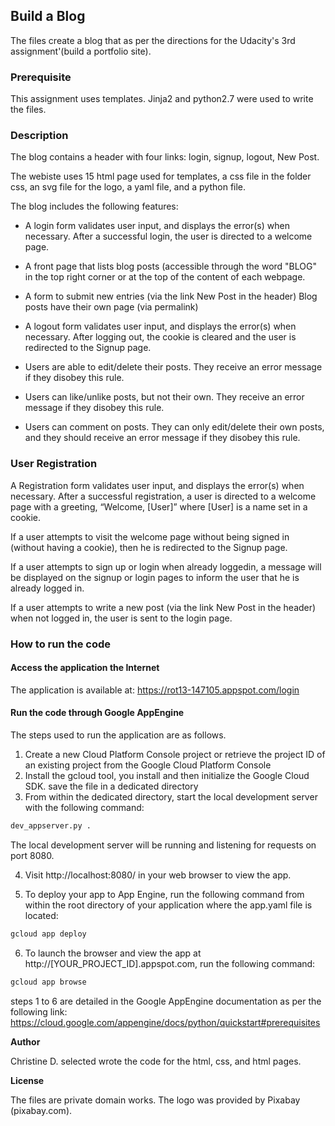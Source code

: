 ## Build a Blog

The files create a blog that as per the directions for the Udacity's 3rd assignment'(build a portfolio site). 

### Prerequisite 

This assignment uses templates. Jinja2 and python2.7 were used to write the files.

### Description

The blog contains a header with four links: login, signup, logout, New Post.

The webiste uses 15 html page used for templates, a css file in the folder css, an svg file for the logo, a yaml file, and a python file.

The blog includes the following features:

- A login form  validates user input, and displays the error(s) when necessary. After a successful login, the user is directed to a welcome page.

- A front page that lists blog posts (accessible through the word "BLOG" in the top right corner or at the top of the content of each webpage.

- A form to submit new entries (via the link New Post in the header)
Blog posts have their own page (via permalink)

- A logout form validates user input, and displays the error(s) when necessary. After logging out, the cookie is cleared and the user is redirected to the Signup page.

- Users are able to edit/delete their posts. They receive an error message if they disobey this rule.

- Users can like/unlike posts, but not their own. They receive an error message if they disobey this rule.

- Users can comment on posts. They can only edit/delete their own posts, and they should receive an error message if they disobey this rule.


### User Registration
A Registration form validates user input, and displays the error(s) when necessary.
After a successful registration, a user is directed to a welcome page with a greeting, “Welcome, [User]” where [User] is a name set in a cookie.

If a user attempts to visit the welcome page without being signed in (without having a cookie), then he is redirected to the Signup page.

If a user attempts to sign up or login when already loggedin, a message will be displayed on the signup or login pages to inform the user that he is already logged in.

If a user attempts to write a new post (via the link New Post in the header) when not logged in, the user is sent to the login page.

### How to run the code

#### Access the application the Internet
The application is available at: 
https://rot13-147105.appspot.com/login

#### Run the code through Google AppEngine
The steps used to run the application are as follows.

1. Create a new Cloud Platform Console project or retrieve the project ID of an existing project from the Google Cloud Platform Console
2. Install the gcloud tool, you install and then initialize the Google Cloud SDK.
save the file in a dedicated directory
3. From within the dedicated directory, start the local development server with the following command:

```sh
dev_appserver.py .
```

The local development server will be running and listening for requests on port 8080.

4. Visit http://localhost:8080/ in your web browser to view the app.

5. To deploy your app to App Engine, run the following command from within the root directory of your application where the app.yaml file is located:
```sh
gcloud app deploy
```
6. To launch the browser and view the app at http://[YOUR_PROJECT_ID].appspot.com, run the following command:
```sh
gcloud app browse
```
steps 1 to 6 are detailed in the Google AppEngine documentation as per the following link:
https://cloud.google.com/appengine/docs/python/quickstart#prerequisites

**Author**

Christine D. selected wrote the code for the html, css, and html pages.

**License**

The files are private domain works. The logo was provided by Pixabay (pixabay.com).

